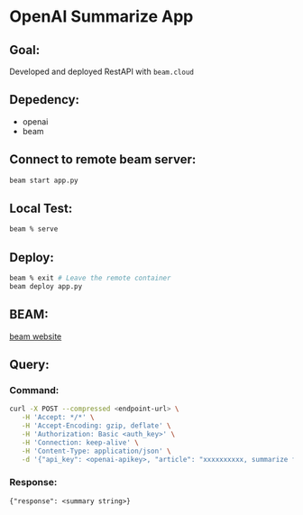 # OpenAI Summarize App

## Goal: 
Developed and deployed RestAPI with `beam.cloud`

## Depedency:
- openai
- beam

## Connect to remote beam server:
```bash
beam start app.py
```

## Local Test:
```bash
beam % serve
```

## Deploy:
```bash
beam % exit # Leave the remote container
beam deploy app.py
```

## BEAM:
[beam website](https://docs.beam.cloud/introduction)

## Query:

### Command:
``` bash
curl -X POST --compressed <endpoint-url> \
   -H 'Accept: */*' \
   -H 'Accept-Encoding: gzip, deflate' \
   -H 'Authorization: Basic <auth_key>' \
   -H 'Connection: keep-alive' \
   -H 'Content-Type: application/json' \
   -d '{"api_key": <openai-apikey>, "article": "xxxxxxxxxx, summarize for me"}'
```
### Response:
```{"response": <summary string>}```